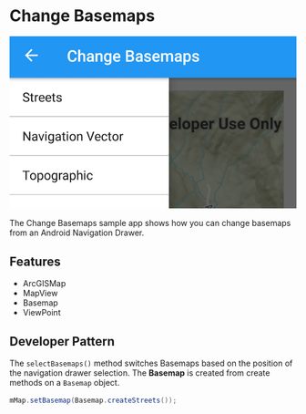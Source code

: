 # Change Basemaps

![Change Basemaps App](change-basemaps.png)

The Change Basemaps sample app shows how you can change basemaps from an Android Navigation Drawer.  

## Features
* ArcGISMap
* MapView
* Basemap
* ViewPoint

## Developer Pattern
The `selectBasemaps()` method switches Basemaps based on the position of the navigation drawer selection. The **Basemap** is created from create methods on a `Basemap` object.  

```java
mMap.setBasemap(Basemap.createStreets());
```
